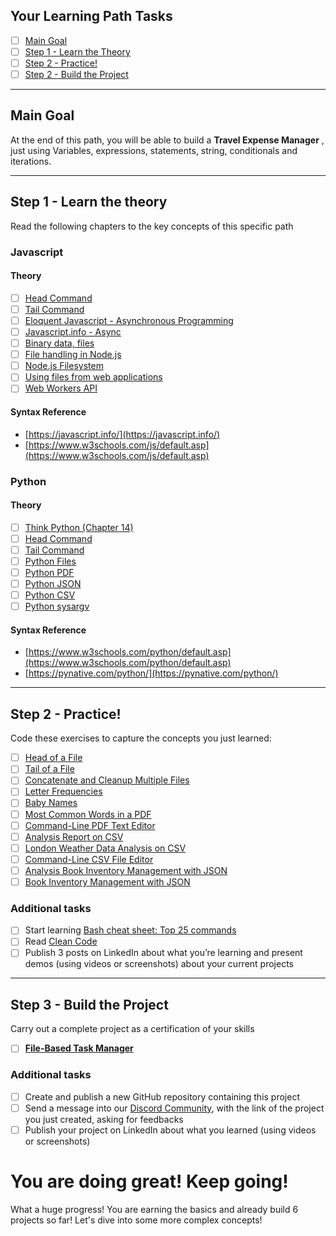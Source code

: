 ## Your Learning Path Tasks

- [ ] [Main Goal](#main-goal)
- [ ] [Step 1 - Learn the Theory](#step-1---learn-the-theory)
- [ ] [Step 2 - Practice!](#step-2---practice)
- [ ] [Step 2 - Build the Project](#step-3---build-the-project)
  
<hr>

## **Main Goal**

At the end of this path, you will be able to build a **Travel Expense Manager** , just using Variables, expressions, statements, string, conditionals and iterations.

<hr>

## **Step 1** - Learn the theory

Read the following chapters to the key concepts of this specific path

### **Javascript**

#### Theory
- [ ] [Head Command](https://www.linuxfordevices.com/tutorials/linux/head-command-in-linux)
- [ ] [Tail Command](https://www.linuxfordevices.com/tutorials/linux/the-tail-command-in-linux)
- [ ] [Eloquent Javascript - Asynchronous Programming](https://eloquentjavascript.net/11_async.html)
- [ ] [Javascript.info - Async](https://javascript.info/async)
- [ ] [Binary data, files](https://javascript.info/binary)
- [ ] [File handling in Node.js](https://www.freecodecamp.org/news/how-to-work-with-files-in-node-js/)
- [ ] [Node.js Filesystem](https://nodejs.org/api/fs.html)
- [ ] [Using files from web applications](https://developer.mozilla.org/en-US/docs/Web/API/File_API/Using_files_from_web_applications)
- [ ] [Web Workers API](https://developer.mozilla.org/en-US/docs/Web/API/Web_Workers_API)

#### Syntax Reference
- [https://javascript.info/](https://javascript.info/)
- [https://www.w3schools.com/js/default.asp](https://www.w3schools.com/js/default.asp)

### **Python**

#### Theory

- [ ] [Think Python (Chapter 14)](https://greenteapress.com/thinkpython2/thinkpython2.pdf)
- [ ] [Head Command](https://www.linuxfordevices.com/tutorials/linux/head-command-in-linux)
- [ ] [Tail Command](https://www.linuxfordevices.com/tutorials/linux/the-tail-command-in-linux)
- [ ] [Python Files](https://www.programiz.com/python-programming/file-operation)
- [ ] [Python PDF](https://realpython.com/creating-modifying-pdf/)
- [ ] [Python JSON](https://realpython.com/python-json/)
- [ ] [Python CSV](https://realpython.com/python-csv/)
- [ ] [Python sysargv](https://realpython.com/python-command-line-arguments/#the-sysargv-array)

#### Syntax Reference
- [https://www.w3schools.com/python/default.asp](https://www.w3schools.com/python/default.asp)  
- [https://pynative.com/python/](https://pynative.com/python/)
  
<hr>

## **Step 2** - Practice!

Code these exercises to capture the concepts you just learned:

- [ ] [Head of a File](./projects/001-head-of-a-file/)
- [ ] [Tail of a File](./projects/002-tail-of-a-file/)
- [ ] [Concatenate and Cleanup Multiple Files](./projects/003-concatenate-and-cleanup-multiple-files/)
- [ ] [Letter Frequencies](./projects/004-letter-frequencies/)
- [ ] [Baby Names](./projects/005-baby-names/)
- [ ] [Most Common Words in a PDF](./projects/006-most-common-words-in-a-pdf/)
- [ ] [Command-Line PDF Text Editor](./projects/007-command-line-pdf-text-editor/)
- [ ] [Analysis Report on CSV](./projects/008-analysis-report-on-csv/)
- [ ] [London Weather Data Analysis on CSV](./projects/009-london-weather-data-analysis-on-csv/)
- [ ] [Command-Line CSV File Editor](./projects/010-command-line-csv-file-editor/)
- [ ] [Analysis Book Inventory Management with JSON](./projects/011-analysis-book-inventory-management-with-json/)
- [ ] [Book Inventory Management with JSON](./projects/012-book-inventory-management-with-json/)

### **Additional tasks**
- [ ]  Start learning [Bash cheat sheet: Top 25 commands](https://www.educative.io/blog/bash-shell-command-cheat-sheet)
- [ ]  Read [Clean Code](https://ddelfio.medium.com/cosa-ho-imparato-leggendo-il-libro-clean-code-di-robert-c-martin-87ebdd6290f0)
- [ ]  Publish 3 posts on LinkedIn about what you’re learning and present demos (using videos or screenshots) about your current projects

<hr>

## **Step 3** - Build the Project
Carry out a complete project as a certification of your skills

- [ ] [**File-Based Task Manager**](./projects/final-project/)

### **Additional tasks**

- [ ] Create and publish a new GitHub repository containing this project
- [ ] Send a message into our [Discord Community](https://discord.gg/4G5nbXRunZ), with the link of the project you just created, asking for feedbacks
- [ ] Publish your project on LinkedIn about what you learned (using videos or screenshots)

# You are doing great! Keep going!

What a huge progress! 
You are earning the basics and already build 6 projects so far!
Let's dive into some more complex concepts! 